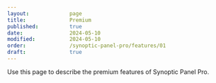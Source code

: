 ```yaml
---
layout:             page
title:              Premium
published:          true
date:               2024-05-10
modified:           2024-05-10
order:              /synoptic-panel-pro/features/01
draft:              true
---
```

<todo>Use this page to describe the premium features of Synoptic Panel Pro.</todo>